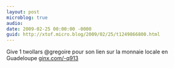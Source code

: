 ```yaml
---
layout: post
microblog: true
audio: 
date: 2009-02-25 00:00:00 -0000
guid: http://xtof.micro.blog/2009/02/25/t1249866800.html
---
```

Give 1 twollars @gregoire pour son lien sur la monnaie locale en Guadeloupe [ginx.com/-q913](http://ginx.com/-q913)
